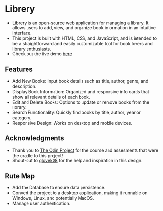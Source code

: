 # Librery
- Librery is an open-source web application for managing a library. It allows users to add, view, and organize book information in an intuitive interface.
- This project is built with HTML, CSS, and JavaScript, and is intended to be a straightforward and easily customizable tool for book lovers and library enthusiasts.
- Check out the live demo [here](https://b0llull0s.github.io/Project-Library)
## Features
- Add New Books: Input book details such as title, author, genre, and description.
- Display Book Information: Organized and responsive info cards that show all relevant details of each book.
- Edit and Delete Books: Options to update or remove books from the library.
- Search Functionality: Quickly find books by title, author, year or category.
- Responsive Design: Works on desktop and mobile devices.
## Acknowledgments
- Thank you to [The Odin Project](https://www.theodinproject.com) for the course and assesments that were the cradle to this project!
- Shout-out to [glovek08](https://github.com/glovek08) for the help and inspiration in this design.
## Rute Map
- Add the Database to ensure data persistence. 
- Convert the project to a desktop application, making it runnable on Windows, Linux, and potentially MacOS.
- Manage user authentication.

